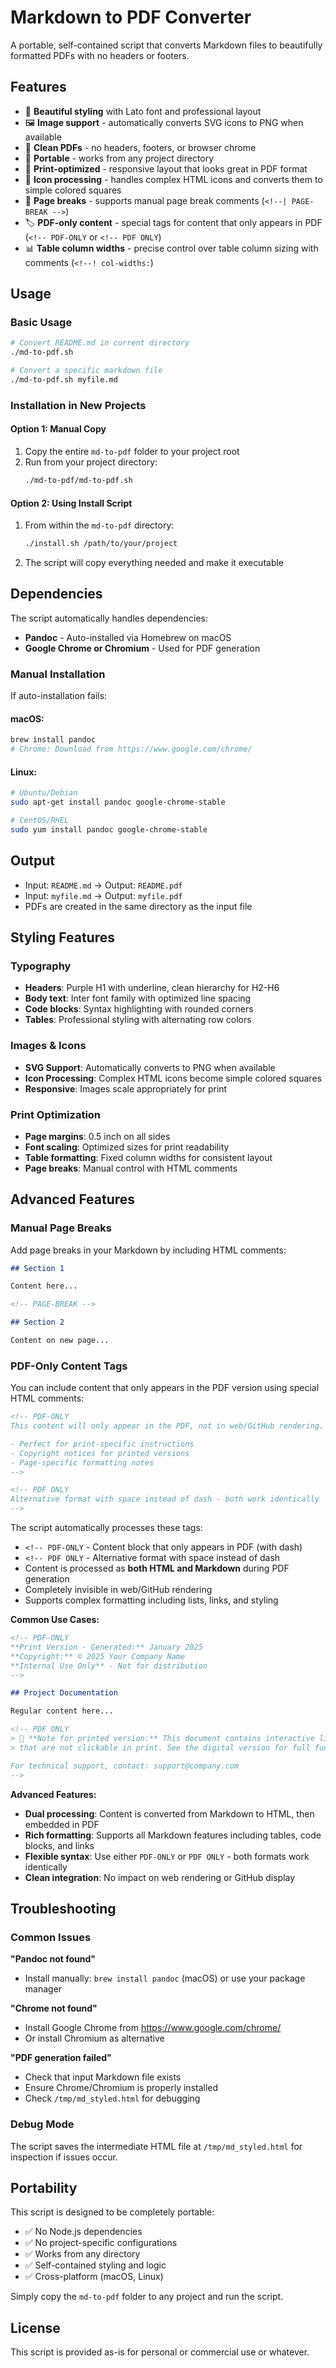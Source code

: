 <!-- PDF-ONLY
<div class="pdf-source"><p>This PDF was generated automatically from [README.md](https://github.com/feralcreative/md-to-pdf/blob/main/README.md) in my [private Git repo](https://github.com/feralcreative/md-to-odf/). For access, please [contact me](mailto:ziad@feralcreative.co) or [contact me](https://feral.ly/signal).
</p></div>
-->

# Markdown to PDF Converter

A portable, self-contained script that converts Markdown files to beautifully formatted PDFs with no headers or footers.

## Features

- 🎨 **Beautiful styling** with Lato font and professional layout
- 🖼️ **Image support** - automatically converts SVG icons to PNG when available
- 📄 **Clean PDFs** - no headers, footers, or browser chrome
- 🔧 **Portable** - works from any project directory
- 📱 **Print-optimized** - responsive layout that looks great in PDF format
- 🎯 **Icon processing** - handles complex HTML icons and converts them to simple colored squares
- 📖 **Page breaks** - supports manual page break comments (`<!--| PAGE-BREAK -->`)
- 🏷️ **PDF-only content** - special tags for content that only appears in PDF (`<!-- PDF-ONLY` or `<!-- PDF ONLY`)
- 📊 **Table column widths** - precise control over table column sizing with comments (`<!--! col-widths:`)

## Usage

### Basic Usage

```bash
# Convert README.md in current directory
./md-to-pdf.sh

# Convert a specific markdown file
./md-to-pdf.sh myfile.md
```

<!--| PAGE-BREAK -->

### Installation in New Projects

#### Option 1: Manual Copy

1. Copy the entire `md-to-pdf` folder to your project root
2. Run from your project directory:
   ```bash
   ./md-to-pdf/md-to-pdf.sh
   ```

#### Option 2: Using Install Script

1. From within the `md-to-pdf` directory:
   ```bash
   ./install.sh /path/to/your/project
   ```
2. The script will copy everything needed and make it executable

## Dependencies

The script automatically handles dependencies:

- **Pandoc** - Auto-installed via Homebrew on macOS
- **Google Chrome or Chromium** - Used for PDF generation

### Manual Installation

If auto-installation fails:

#### macOS:

```bash
brew install pandoc
# Chrome: Download from https://www.google.com/chrome/
```

#### Linux:

```bash
# Ubuntu/Debian
sudo apt-get install pandoc google-chrome-stable

# CentOS/RHEL
sudo yum install pandoc google-chrome-stable
```

<!--| PAGE-BREAK -->

## Output

- Input: `README.md` → Output: `README.pdf`
- Input: `myfile.md` → Output: `myfile.pdf`
- PDFs are created in the same directory as the input file

## Styling Features

### Typography

- **Headers**: Purple H1 with underline, clean hierarchy for H2-H6
- **Body text**: Inter font family with optimized line spacing
- **Code blocks**: Syntax highlighting with rounded corners
- **Tables**: Professional styling with alternating row colors

### Images & Icons

- **SVG Support**: Automatically converts to PNG when available
- **Icon Processing**: Complex HTML icons become simple colored squares
- **Responsive**: Images scale appropriately for print

### Print Optimization

- **Page margins**: 0.5 inch on all sides
- **Font scaling**: Optimized sizes for print readability
- **Table formatting**: Fixed column widths for consistent layout
- **Page breaks**: Manual control with HTML comments

## Advanced Features

### Manual Page Breaks

Add page breaks in your Markdown by including HTML comments:

```markdown
## Section 1

Content here...

<!-- PAGE-BREAK -->

## Section 2

Content on new page...
```

### PDF-Only Content Tags

You can include content that only appears in the PDF version using special HTML comments:

```markdown
<!-- PDF-ONLY
This content will only appear in the PDF, not in web/GitHub rendering.

- Perfect for print-specific instructions
- Copyright notices for printed versions
- Page-specific formatting notes
-->

<!-- PDF ONLY
Alternative format with space instead of dash - both work identically
-->
```

The script automatically processes these tags:

- `<!-- PDF-ONLY` - Content block that only appears in PDF (with dash)
- `<!-- PDF ONLY` - Alternative format with space instead of dash
- Content is processed as **both HTML and Markdown** during PDF generation
- Completely invisible in web/GitHub rendering
- Supports complex formatting including lists, links, and styling

**Common Use Cases:**

```markdown
<!-- PDF-ONLY
**Print Version - Generated:** January 2025
**Copyright:** © 2025 Your Company Name
**Internal Use Only** - Not for distribution
-->

## Project Documentation

Regular content here...

<!-- PDF ONLY
> 📄 **Note for printed version:** This document contains interactive links
> that are not clickable in print. See the digital version for full functionality.

For technical support, contact: support@company.com
-->
```

<!--| PAGE-BREAK -->

**Advanced Features:**

- **Dual processing**: Content is converted from Markdown to HTML, then embedded in PDF
- **Rich formatting**: Supports all Markdown features including tables, code blocks, and links
- **Flexible syntax**: Use either `PDF-ONLY` or `PDF ONLY` - both formats work identically
- **Clean integration**: No impact on web rendering or GitHub display

## Troubleshooting

### Common Issues

**"Pandoc not found"**

- Install manually: `brew install pandoc` (macOS) or use your package manager

**"Chrome not found"**

- Install Google Chrome from https://www.google.com/chrome/
- Or install Chromium as alternative

**"PDF generation failed"**

- Check that input Markdown file exists
- Ensure Chrome/Chromium is properly installed
- Check `/tmp/md_styled.html` for debugging

### Debug Mode

The script saves the intermediate HTML file at `/tmp/md_styled.html` for inspection if issues occur.

## Portability

This script is designed to be completely portable:

- ✅ No Node.js dependencies
- ✅ No project-specific configurations
- ✅ Works from any directory
- ✅ Self-contained styling and logic
- ✅ Cross-platform (macOS, Linux)

Simply copy the `md-to-pdf` folder to any project and run the script.

## License

This script is provided as-is for personal or commercial use or whatever.
